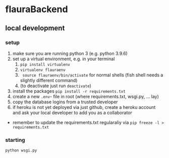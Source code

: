# flauraBackend

## local development
### setup
1. make sure you are running python 3 (e.g. python 3.9.6)
2. set up a virtual environment, e.g. in your terminal
   1. `pip install virtualenv`
   2. `virtualenv flauraenv`
   3. ` source flauraenv/bin/activate` for normal shells (fish shell needs a slightly different command)
   4. (to deactivate just run `deactivate`)
3. install the packages `pip install -r requirements.txt`
4. create a new `.env`- file in root (where requirements.txt, wsgi.py, ... lay)
5. copy the database logins from a trusted developer
6. if heroku is not yet deployed via just github, create a heroku account and ask your local developer to add you as a collaborator
- remember to update the requirements.txt regularaliy via `pip freeze -l > requirements.txt`

### starting
```
python wsgi.py
```